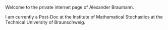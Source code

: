 Welcome to the private internet page of Alexander Braumann.

I am currently a Post-Doc at the Institute of Mathematical Stochastics at the Technical University of Braunschweig. 

